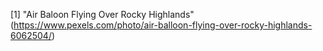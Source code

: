 [1] "Air Baloon Flying Over Rocky Highlands" (https://www.pexels.com/photo/air-balloon-flying-over-rocky-highlands-6062504/)